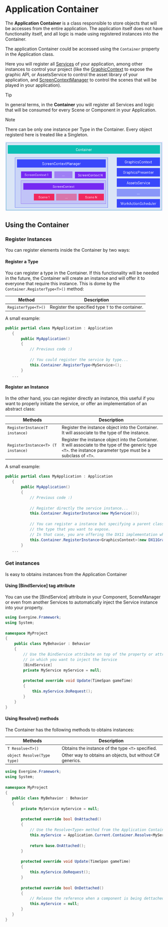 # Application Container

The **Application Container** is a class responsible to store objects that will be accesses from the entire application. The application itself does not have functionality itself, and all logic is made using registered instances into the Container.

The application Container could be accessed using the `Container` property in the Application class.

Here you will register all [Services](../services.md) of your application, among other instances to control your project (like the [GraphicContext](../../graphics/low_level_api/graphicscontext.md) to expose the graphic API, or AssetsService to control the asset library of your application, and [ScreenContextManager](../scenes/using_scenes.md) to control the scenes that will be played in your application).

> [!TIP]
> In general terms, in the **Container** you will register all Services and logic that will be consumed for every Scene or Component in your Application.

> [!NOTE]
> There can be only one instance per Type in the Container. Every object registerd here is treated like a Singleton.

![Application Container](images/application_container.png)

## Using the Container

### Register Instances

You can register elements inside the Container by two ways:

#### Register a Type

You can register a type in the Container. If this functionality will be needed in the future, the Container will create an instance and will offer it to everyone that require this instance. This is dome by the `Container.RegisterType<T>()` method:

| Method | Description |
| --- | --- |
| `RegisterType<T>()` | Register the specified type `T`  to the container. |

A small example:

 ```csharp
 public partial class MyApplication : Application
    {
        public MyApplication()
        {
            // Previous code :)

            // You could register the service by type...
            this.Container.RegisterType<MyService>();
        }
    ...
 ```

#### Register an Instance

In the other hand, you can register directly an instance, this useful if you want to properly initiate the service, or offer an implementation of an abstract class:

| Methods | Description |
| --- | --- |
| `RegisterInstance(T instance)` | Register the instance object into the Container. It will associate to the type of the instance. |
| `RegisterInstance<T> (T instance)` | Register the instance object into the Container. It will associate to the type of the generic type `<T>`. the instance parameter type must be a subclass of `<T>`.  |

A small example:
 ```csharp
 public partial class MyApplication : Application
    {
        public MyApplication()
        {
            // Previous code :)

            // Register directly the service instance...
            this.Container.RegisterInstance(new MyService());

            // You can register a instance but specifying a parent class to indicates
            // the type that you want to expose.
            // In that case, you are offering the DX11 implementation when someone request the GraphicsContext...
            this.Container.RegisterInstance<GraphicsContext>(new DX11GraphicsContext());
        }
    ...
 ```

### Get instances

Is easy to obtains instances from the Application Container

#### Using [BindService] tag attribute

You can use the [BindService] attribute in your Component, SceneManager or even from another Services to automatically inject the Service instance into your property.

```csharp
using Evergine.Framework;
using System;

namespace MyProject
{
    public class MyBehavior : Behavior
    {
        // Use the BindService attribute on top of the property or attribute 
        // in which you want to inject the Service
        [BindService]
        private MyService myService = null;

        protected override void Update(TimeSpan gameTime)
        {
            this.myService.DoRequest();
        }
    }
}
```

#### Using Resolve() methods
The Container has the following methods to obtains instances:

| Methods | Description |
| --- | --- |
| `T Resolve<T>()` | Obtains the instance of the type `<T>` specified. |
| `object Resolve(Type type)` | Other way to obtains an objects, but without C# generics.  |


 ```csharp
using Evergine.Framework;
using System;

namespace MyProject
{
    public class MyBehavior : Behavior
    {
        private MyService myService = null;

        protected override bool OnAttached()
        {            
            // Use the Resolve<Type> method from the Application Container....
            this.myService = Application.Current.Container.Resolve<MyService>();

            return base.OnAttached();
        }

        protected override void Update(TimeSpan gameTime)
        {
            this.myService.DoRequest();
        }

        protected override bool OnDettached()
        {
            // Release the reference when a component is being dettached...
            this.myService = null;
        }
    }
}
 ```